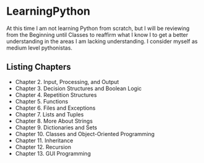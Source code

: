 # LearningPython
At this time I am not learning Python from scratch, but I will be reviewing from the Beginning until Classes to reaffirm what I know I to get a better understanding in the areas I am lacking understanding. I consider myself as medium level pythonistas. 

## Listing Chapters

- Chapter 2. Input, Processing, and Output
- Chapter 3. Decision Structures and Boolean Logic
- Chapter 4. Repetition Structures
- Chapter 5. Functions
- Chapter 6. Files and Exceptions
- Chapter 7. Lists and Tuples
- Chapter 8. More About Strings
- Chapter 9. Dictionaries and Sets
- Chapter 10. Classes and Object-Oriented Programming
- Chapter 11. Inheritance
- Chapter 12. Recursion
- Chapter 13. GUI Programming
